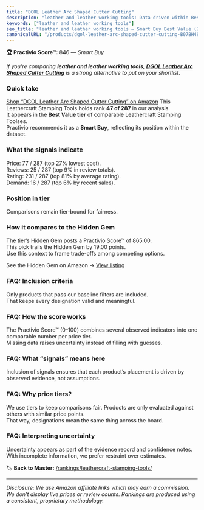 ```yaml
---
title: "DGOL Leather Arc Shaped Cutter Cutting"
description: "leather and leather working tools: Data-driven within Best Value ranking using the Practivio Score™. Positioned by quality, value, demand, findability, momentu…"
keywords: ["leather and leather working tools"]
seo_title: "leather and leather working tools — Smart Buy Best Value (2025)"
canonicalURL: "/products/dgol-leather-arc-shaped-cutter-cutting-B07BH4BV44/"
---
```


**🏆 Practivio Score™:** 846 — _Smart Buy_


*If you're comparing **leather and leather working tools**, **[DGOL Leather Arc Shaped Cutter Cutting](https://www.amazon.com/dp/B07BH4BV44?tag=practivio-20)** is a strong alternative to put on your shortlist.*
### Quick take
[Shop “DGOL Leather Arc Shaped Cutter Cutting” on Amazon](https://www.amazon.com/dp/B07BH4BV44?tag=practivio-20)
This Leathercraft Stamping Tools holds rank **47 of 287** in our analysis.  
It appears in the **Best Value tier** of comparable Leathercraft Stamping Toolses.  
Practivio recommends it as a **Smart Buy**, reflecting its position within the dataset.

### What the signals indicate
Price: 77 / 287 (top 27% lowest cost).  
Reviews: 25 / 287 (top 9% in review totals).  
Rating: 231 / 287 (top 81% by average rating).  
Demand: 16 / 287 (top 6% by recent sales).

### Position in tier
Comparisons remain tier-bound for fairness.

### How it compares to the Hidden Gem
The tier’s Hidden Gem posts a Practivio Score™ of 865.00.  
This pick trails the Hidden Gem by 19.00 points.  
Use this context to frame trade-offs among competing options.  

See the Hidden Gem on Amazon → [View listing](https://www.amazon.com/dp/B014549SNG?tag=practivio-20)

### FAQ: Inclusion criteria
Only products that pass our baseline filters are included.  
That keeps every designation valid and meaningful.

### FAQ: How the score works
The Practivio Score™ (0–100) combines several observed indicators into one comparable number per price tier.  
Missing data raises uncertainty instead of filling with guesses.

### FAQ: What “signals” means here
Inclusion of signals ensures that each product’s placement is driven by observed evidence, not assumptions.

### FAQ: Why price tiers?
We use tiers to keep comparisons fair. Products are only evaluated against others with similar price points.  
That way, designations mean the same thing across the board.

### FAQ: Interpreting uncertainty
Uncertainty appears as part of the evidence record and confidence notes.  
With incomplete information, we prefer restraint over estimates.


🏷️ **Back to Master:** [/rankings/leathercraft-stamping-tools/](/rankings/leathercraft-stamping-tools/)

---
_Disclosure: We use Amazon affiliate links which may earn a commission. We don’t display live prices or review counts. Rankings are produced using a consistent, proprietary methodology._
